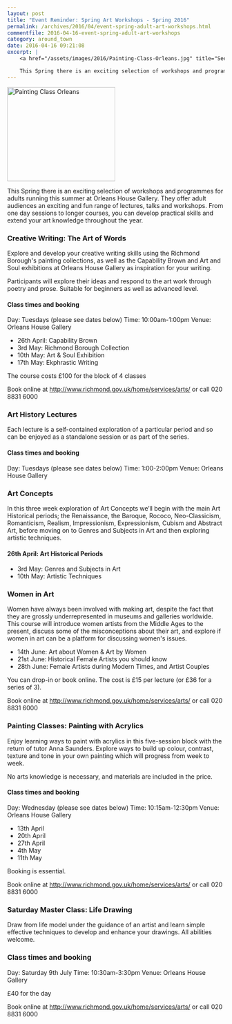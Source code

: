 ```yaml
---
layout: post
title: "Event Reminder: Spring Art Workshops - Spring 2016"
permalink: /archives/2016/04/event-spring-adult-art-workshops.html
commentfile: 2016-04-16-event-spring-adult-art-workshops
category: around_town
date: 2016-04-16 09:21:08
excerpt: |
    <a href="/assets/images/2016/Painting-Class-Orleans.jpg" title="See larger version of - Painting Class Orleans"><img src="/assets/images/2016/Painting-Class-Orleans_thumb.jpg" width="150" height="131" alt="Painting Class Orleans" class="photo right" /></a>

    This Spring there is an exciting selection of workshops and programmes for adults running this summer at Orleans House Gallery.  They offer adult audiences an exciting and fun range of lectures, talks and workshops. From one day sessions to longer courses, you can develop practical skills and extend your art knowledge throughout the year.
---
```


<a href="/assets/images/2016/Painting-Class-Orleans.jpg" title="See larger version of - Painting Class Orleans"><img src="/assets/images/2016/Painting-Class-Orleans_thumb.jpg" width="250" height="218" alt="Painting Class Orleans" class="photo right" /></a>

This Spring there is an exciting selection of workshops and programmes for adults running this summer at Orleans House Gallery. They offer adult audiences an exciting and fun range of lectures, talks and workshops. From one day sessions to longer courses, you can develop practical skills and extend your art knowledge throughout the year.

### Creative Writing: The Art of Words

Explore and develop your creative writing skills using the Richmond Borough's painting collections, as well as the Capability Brown and Art and Soul exhibitions at Orleans House Gallery as inspiration for your writing.

Participants will explore their ideas and respond to the art work through poetry and prose. Suitable for beginners as well as advanced level.

#### Class times and booking

Day: Tuesdays (please see dates below)
Time: 10:00am-1:00pm
Venue: Orleans House Gallery

-   26th April: Capability Brown
-   3rd May: Richmond Borough Collection
-   10th May: Art & Soul Exhibition
-   17th May: Ekphrastic Writing

The course costs £100 for the block of 4 classes

Book online at http://www.richmond.gov.uk/home/services/arts/ or call 020 8831 6000

### Art History Lectures

Each lecture is a self-contained exploration of a particular period and so can be enjoyed as a standalone session or as part of the series.

#### Class times and booking

Day: Tuesdays (please see dates below)
Time: 1:00-2:00pm
Venue: Orleans House Gallery

### Art Concepts

In this three week exploration of Art Concepts we’ll begin with the main Art Historical periods; the Renaissance, the Baroque, Rococo, Neo-Classicism, Romanticism, Realism, Impressionism, Expressionism, Cubism and Abstract Art, before moving on to Genres and Subjects in Art and then exploring artistic techniques.

#### 26th April: Art Historical Periods

-   3rd May: Genres and Subjects in Art
-   10th May: Artistic Techniques

### Women in Art

Women have always been involved with making art, despite the fact that they are grossly underrepresented in museums and galleries worldwide. This course will introduce women artists from the Middle Ages to the present, discuss some of the misconceptions about their art, and explore if women in art can be a platform for discussing women's issues.

-   14th June: Art about Women & Art by Women
-   21st June: Historical Female Artists you should know
-   28th June: Female Artists during Modern Times, and Artist Couples

You can drop-in or book online. The cost is £15 per lecture (or £36 for a series of 3).

Book online at http://www.richmond.gov.uk/home/services/arts/ or call 020 8831 6000

### Painting Classes: Painting with Acrylics

Enjoy learning ways to paint with acrylics in this five-session block with the return of tutor Anna Saunders. Explore ways to build up colour, contrast, texture and tone in your own painting which will progress from week to week.

No arts knowledge is necessary, and materials are included in the price.

#### Class times and booking

Day: Wednesday (please see dates below)
Time: 10:15am-12:30pm
Venue: Orleans House Gallery

-   13th April
-   20th April
-   27th April
-   4th May
-   11th May

Booking is essential.

Book online at http://www.richmond.gov.uk/home/services/arts/ or call 020 8831 6000

### Saturday Master Class: Life Drawing

Draw from life model under the guidance of an artist and learn simple effective techniques to develop and enhance your drawings. All abilities welcome.

### Class times and booking

Day: Saturday 9th July
Time: 10:30am-3:30pm
Venue: Orleans House Gallery

£40 for the day

Book online at http://www.richmond.gov.uk/home/services/arts/ or call 020 8831 6000
